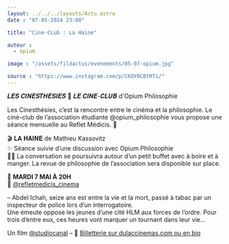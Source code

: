 ```yaml
---
layout: ../../../layouts/Actu.astro
date : "07-05-2024 23:00"

title: "Cine-CLub : La Haine"

auteur :
  - opium

image : "/assets/fildactus/evenements/05-07-opium.jpg"

source : "https://www.instagram.com/p/C6OY0CBtRTi/"
---
```


𝑳𝑬𝑺 𝑪𝑰𝑵𝑬𝑺𝑻𝑯𝑬𝑺𝑰𝑬𝑺 💭 𝑳𝑬 𝑪𝑰𝑵𝑬-𝑪𝑳𝑼𝑩  d'Opium Philosophie

Les Cinesthésies, c’est la rencontre entre le cinéma et la philosophie. Le ciné-club de l’association étudiante @opium_philosophie vous propose une séance mensuelle au Reflet Médicis. 💫

🎬 𝐋𝐀 𝐇𝐀𝐈𝐍𝐄 de Mathieu Kassovitz  
✨ Séance suivie d’une discussion avec Opium Philosophie  
🥨🍷 La conversation se poursuivra autour d’un petit buffet avec à boire et à manger. La revue de philosophie de l’association sera disponible sur place.

📆 __MARDI 7 MAI À 20H__  
📍 [@refletmedicis_cinema](https://www.instagram.com/refletmedicis_cinema/)

–
Abdel Ichah, seize ans est entre la vie et la mort, passé à tabac par un inspecteur de police lors d’un interrogatoire.  
Une émeute oppose les jeunes d’une cité HLM aux forces de l’ordre. Pour trois d’entre eux, ces heures vont marquer un tournant dans leur vie...

Un film [@studiocanal](https://www.instagram.com/studiocanal/)
–
🎫 [Billetterie sur dulaccinemas.com ou en bio](https://dulaccinemas.com/article/les-cinesthesies-dopium-philosophie-la-haine-de-mathieu-kassovitz/173323)